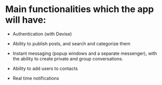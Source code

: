 # Main functionalities which the app will have:

* Authentication (with Devise)

* Ability to publish posts, and search and categorize them

* Instant messaging (popup windows and a separate messenger), with the ability to create private and group conversations.

* Ability to add users to contacts

* Real time notifications

